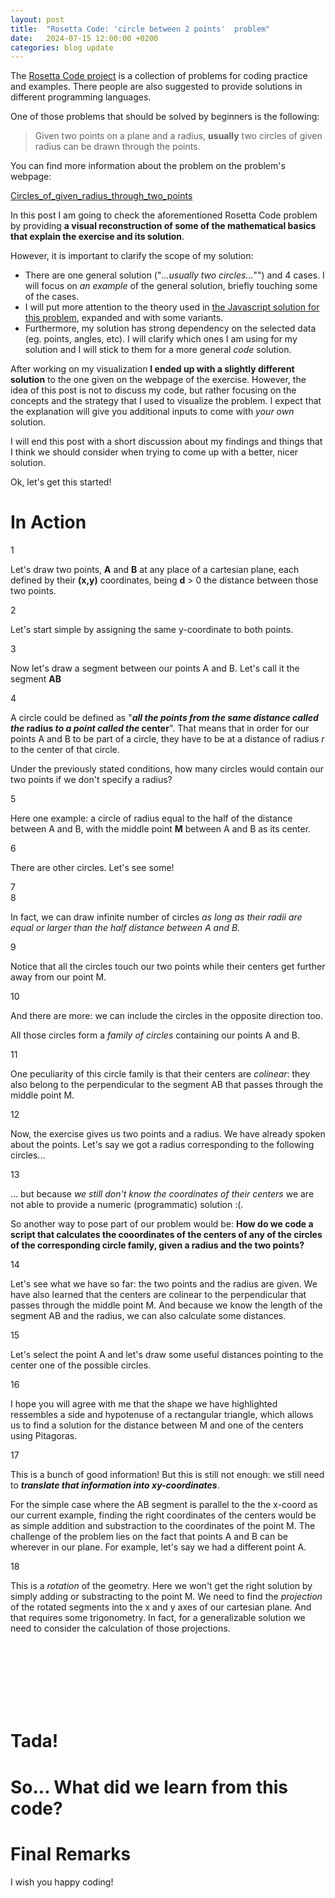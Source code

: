 ```yaml
---
layout: post
title:  "Rosetta Code: 'circle between 2 points'  problem"
date:   2024-07-15 12:00:00 +0200
categories: blog update
---
```


<link rel="stylesheet" href="{{ site.baseurl }}{% link mngassets/styles/table-code-highlight.css %}">
<link rel="stylesheet" href="{{ site.baseurl }}{% link mngassets/posts/2024-07-15-rosetta-code-circles-between-two-points-problem/scrollama-setup-v03.css %}">

The [Rosetta Code project](https://rosettacode.org) is a collection of problems for coding practice and examples. There people are also suggested to provide solutions in different programming languages.

One of those problems that should be solved by beginners is the following:

> Given two points on a plane and a radius, **usually** two circles of given radius can be drawn through the points.

You can find more information about the problem on the problem's webpage:

[Circles_of_given_radius_through_two_points](https://rosettacode.org/wiki/Circles_of_given_radius_through_two_points)

 

In this post I am going to check the aforementioned Rosetta Code problem by providing **a visual reconstruction of some of the mathematical basics that explain the exercise and its solution**.

However, it is important to clarify the scope of my solution:
* There are one general solution ("*...usually two circles...*"") and 4 cases. I will focus on *an example* of the general solution, briefly touching some of the cases.
* I will put more attention to the theory used in [the Javascript solution for this problem](https://rosettacode.org/wiki/Circles_of_given_radius_through_two_points#JavaScript), expanded and with some variants.
* Furthermore, my solution has strong dependency on the selected data (eg. points, angles, etc). I will clarify which ones I am using for my solution and I will stick to them for a more general *code* solution.

After working on my visualization **I ended up with a slightly different solution** to the one given on the webpage of the exercise. However, the idea of this post is not to discuss my code, but rather focusing on the concepts and the strategy that I used to visualize the problem. I expect that the explanation will give you additional inputs to come with *your own* solution.

I will end this post with a short discussion about my findings and things that I think we should consider when trying to come up with a better, nicer solution.

Ok, let's get this started!

# In Action

<section id='stickyoverlay'>
    <figure id="scrollfig">
    </figure>
    <div id="test"></div>
    <div class="articlepost">
        <div class='step' data-step='1'>
            <div class="explain">
            1
            <p>Let's draw two points, <strong>A</strong> and <strong>B</strong> at any place of a cartesian plane, each defined by their <strong>(x,y)</strong> coordinates, being <strong>d</strong> > 0 the distance between those two points.</p>
          </div>
        </div>
        <div class='step' data-step='2'>
            <div class="explain">
            2
                <p>Let's start simple by assigning the same y-coordinate to both points.</p>
            </div>
        </div>
        <div class='step' data-step='3'>
            3
            <div class="explain">
                <p>Now let's draw a segment between our points A and B. Let's call it the segment <strong>AB</strong></p>
            </div>
        </div>
        <div class='step' data-step='4'>
            4
            <div class="explain">
                <p>A circle could be defined as "<strong><i>all the points from the same distance called the</i> radius <i>to a point called the</i> center</strong>". That means that in order for our points A and B to be part of a circle, they have to be at a distance of radius <i>r</i> to the center of that circle.</p>
                <p>Under the previously stated conditions, how many circles would contain our two points if we don't specify a radius?</p>
            </div>
        </div>
        <div class='step' data-step='5'>
            5
            <div class="explain">
                <p>Here one example: a circle of radius equal to the half of the distance between A and B, with the middle point <strong>M</strong> between A and B as its center.</p>
            </div>
        </div>
        <div class='step' data-step='6'>
            6
            <div class="explain">
                <p>There are other circles. Let's see some!</p>
            </div>
        </div>        
        <div class='step' data-step='7'>
            7
            <div class="explain">
            </div>
        </div>
        <div class='step' data-step='8'>
            8
            <div class="explain">
                <p>In fact, we can draw infinite number of circles <i>as long as their radii are equal or larger than the half distance between A and B.</i></p>
            </div>
        </div>
        <div class='step' data-step='9'>
            9
            <div class="explain">
                <p>Notice that all the circles touch our two points while their centers get further away from our point M.</p>
            </div>
        </div>
        <div class='step' data-step='10'>
            10
            <div class="explain">        
                <p>And there are more: we can include the circles in the opposite direction too.</p>
                <p>All those circles form a <i>family of circles</i> containing our points A and B.</p>
            </div>
        </div>
        <div class='step' data-step='11'>
            11
            <div class="explain">        
                <p>One peculiarity of this circle family is that their centers are <i>colinear</i>: they also belong to the perpendicular to the segment AB that passes through the middle point M.</p>
            </div>
        </div>
        <div class='step' data-step='12'>
            12
            <div class="explain">        
                <p>Now, the exercise gives us two points and a radius. We have already spoken about the points. Let's say we got a radius corresponding to the following circles...</p>
            </div>
        </div>
        <div class='step' data-step='13'>
            13
            <div class="explain">        
                <p>... but because <i>we still don't know the coordinates of their centers</i> we are not able to provide a numeric (programmatic) solution :(.</p>
                <p>So another way to pose part of our problem would be: <strong>How do we code a script that calculates the cooordinates of the centers of any of the circles of the corresponding circle family, given a radius and the two points?</strong></p>
            </div>
        </div>
        <div class='step' data-step='14'>
            14
            <div class="explain">        
                <p>Let's see what we have so far: the two points and the radius are given. We have also learned that the centers are colinear to the perpendicular that passes through the middle point M. And because we know the length of the segment AB and the radius, we can also calculate some distances.</p>
            </div>
        </div>
        <div class='step' data-step='15'>
            15
            <div class="explain">        
                <!--<p>Another thing to keep in mind is that M is at the half distance between the centers of our two concerning circles. Notice though that although the centers are at distance <i>r</i> to A and B, they are not to the same distance to M.</p>-->
                <p>Let's select the point A and let's draw some useful distances pointing to the center one of the possible circles.</p>
            </div>
        </div>
        <div class='step' data-step='16'>
            16
            <div class="explain">
                <p>I hope you will agree with me that the shape we have highlighted ressembles a side and hypotenuse of a rectangular triangle, which allows us to find a solution for the distance between M and one of the centers using Pitagoras.</p>   
            </div>
        </div>
        <div class='step' data-step='17'>
            17
            <div class="explain">        
                <p>This is a bunch of good information! But this is still not enough: we still need to <strong><i>translate that information into xy-coordinates</i></strong>.</p>
                <p>For the simple case where the AB segment is parallel to the the x-coord as our current example, finding the right coordinates of the centers would be as simple addition and substraction to the coordinates of the point M. The challenge of the problem lies on the fact that points A and B can be wherever in our plane. For example, let's say we had a different point A.</p>
            </div>
        </div>
        <div class='step' data-step='18'>
            18
            <div class="explain">        
                <p>This is a <i>rotation</i> of the geometry. Here we won't get the right solution by simply adding or substracting to the point M. We need to find the <i>projection</i> of the rotated segments into the x and y axes of our cartesian plane. And that requires some trigonometry. In fact, for a generalizable solution we need to consider the calculation of those projections.</p>
                <p></p>
            </div>
        </div>
    </div>
    <br>
    <br>
    <br>
    <br>
    <br>
    <br>
</section>
<script src="{{ site.baseurl }}{% link mngassets/vendor/js/D3js/v7.8.5/d3.v7.min.js %}"></script>
<script src="{{ site.baseurl }}{% link mngassets/vendor/js/scrollama/v2.1.2/scrollama.v2.min.js %}"></script>
<script src="{{ site.baseurl }}{% link mngassets/vendor/js/stickyfill/v2.1.0/stickyfill.v2.min.js %}"></script>

<script type="module" src="{{ site.baseurl }}{% link mngassets/posts/2024-07-15-rosetta-code-circles-between-two-points-problem/scrollama-setup-v03.js %}"></script>


# Tada!



# So... What did we learn from this code?


# Final Remarks

I wish you happy coding!


